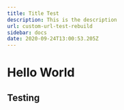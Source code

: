 ```yaml
---
title: Title Test
description: This is the description
url: custom-url-test-rebuild
sidebar: docs
date: 2020-09-24T13:00:53.205Z
---
```

# Hello World

## Testing